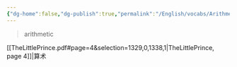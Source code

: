 ```yaml
---
{"dg-home":false,"dg-publish":true,"permalink":"/English/vocabs/Arithmetic/","dgPassFrontmatter":true}
---
```



> arithmetic

[[TheLittlePrince.pdf#page=4&selection=1329,0,1338,1|TheLittlePrince, page 4]]|算术